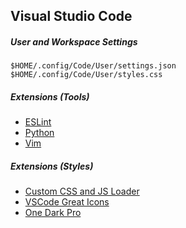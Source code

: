 ## Visual Studio Code

##### User and Workspace Settings

```
$HOME/.config/Code/User/settings.json
$HOME/.config/Code/User/styles.css
```

##### Extensions (Tools)

* [ESLint](https://marketplace.visualstudio.com/items?itemName=dbaeumer.vscode-eslint)
* [Python](https://marketplace.visualstudio.com/items?itemName=ms-python.python)
* [Vim](https://marketplace.visualstudio.com/items?itemName=vscodevim.vim)

##### Extensions (Styles)

* [Custom CSS and JS Loader](https://marketplace.visualstudio.com/items?itemName=be5invis.vscode-custom-css)
* [VSCode Great Icons](https://marketplace.visualstudio.com/items?itemName=emmanuelbeziat.vscode-great-icons)
* [One Dark Pro](https://marketplace.visualstudio.com/items?itemName=zhuangtongfa.Material-theme)

